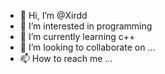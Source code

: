 - 👋 Hi, I’m @Xirdd
- 👀 I’m interested in programming
- 🌱 I’m currently learning c++
- 💞️ I’m looking to collaborate on ...
- 📫 How to reach me ...

<!---
Xirdd/Xirdd is a ✨ special ✨ repository because its `README.md` (this file) appears on your GitHub profile.
You can click the Preview link to take a look at your changes.
--->
